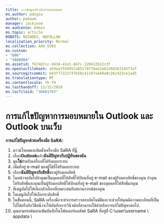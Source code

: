 ```yaml
---
title: ๖๐๖ข้อมูลเกี่ยวกับการมอบหมาย
ms.author: pdigia
author: pebaum
manager: jackiesm
ms.audience: Admin
ms.topic: article
ROBOTS: NOINDEX, NOFOLLOW
localization_priority: Normal
ms.collection: Adm_O365
ms.custom:
- "606"
- "3800004"
ms.assetid: f67467cc-d434-41e1-847c-120412b12c3f
ms.openlocfilehash: a59ea7fd995fa05179f70ae3a82268363145f3af
ms.sourcegitcommit: b43f77221f47b50c41197a448a9c26c423ce1ad5
ms.translationtype: MT
ms.contentlocale: th-TH
ms.lasthandoff: 11/15/2019
ms.locfileid: "36661747"
---
```

# <a name="troubleshooting-delegation-in-outlook-and-outlook-on-the-web"></a>การแก้ไขปัญหาการมอบหมายใน Outlook และ Outlook บนเว็บ

**การแก้ไขปัญหาด้วยเครื่องมือ SaRA:**

1. ดาวน์โหลดและติดตั้งเครื่องมือ SaRA ที่[นี่](https://aka.ms/SaRA-SkypeForBusinessSignIn)
1. เลือก**Outlook**แล้ว**ฉันมีปัญหากับปฏิทินของฉัน**
1. พูด**ใช่**สำหรับเครื่องที่ได้รับผลกระทบ
1. เพิ่มที่อยู่ e-mail ของผู้ใช้ที่ได้รับผลกระทบ
1. เลือก**ฉันมีปัญหากับสิทธิ์**ของผู้รับมอบสิทธิ
1. ในหน้าจอถัดไปถ้าคุณเป็นบุคคลที่ให้สิทธิ์ให้ป้อนที่อยู่ e-mail ของผู้รับมอบสิทธิ์ของคุณ ถ้าคุณได้รับสิทธิ์และคุณเป็นผู้รับมอบสิทธิ์ให้ป้อนที่อยู่ e-mail ของบุคคลที่ให้สิทธิ์แก่คุณ
1. ที่เมนูถัดไปให้เลือกตัวเลือกที่เหมาะสมกับสถานการณ์ของคุณ
1. ในเมนูถัดไปให้เลือกระดับสิทธิ์
1. ในขั้นตอนนี้, SaRA เครื่องมือจะทำการตรวจสอบอัตโนมัติและจะช่วยให้คุณมีความละเอียดที่เป็นไปได้หรืออีกวิธีหนึ่งจะให้บันทึกการวินิจฉัยที่สามารถใช้สำหรับการแก้ไขปัญหาต่อไป.
1. คุณสามารถค้นหาแฟ้มบันทึกในโฟลเดอร์ผลลัพธ์ SaRA ที่อยู่ที่ C:\user\username \ appdata \
